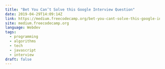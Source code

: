 ```yaml
---
title: "Bet You Can’t Solve this Google Interview Question"
date: 2019-04-29T14:09:14Z
link: https://medium.freecodecamp.org/bet-you-cant-solve-this-google-interview-question-4a6e5a4dc8ee?source=rss----336d898217ee---4
site: medium.freecodecamp.org
language: Webdev
tags:
  - programming
  - algorithms
  - tech
  - javascript
  - interview
draft: false
---
```

